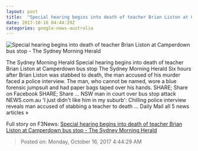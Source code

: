 ```yaml
---
layout: post
title:  "Special hearing begins into death of teacher Brian Liston at Camperdown bus stop - The Sydney Morning Herald"
date: 2017-10-16 04:44:29Z
categories: google-news-australia
---
```


![Special hearing begins into death of teacher Brian Liston at Camperdown bus stop - The Sydney Morning Herald](http://www.smh.com.au/content/dam/images/g/z/2/1/y/o/image.related.articleLeadwide.620x349.gz1qjm.png/1508139702914.jpg)

The Sydney Morning Herald Special hearing begins into death of teacher Brian Liston at Camperdown bus stop The Sydney Morning Herald Six hours after Brian Liston was stabbed to death, the man accused of his murder faced a police interview. The man, who cannot be named, wore a blue forensic jumpsuit and had paper bags taped over his hands. SHARE; Share on Facebook SHARE; Share ... NSW man in court over bus stop attack NEWS.com.au 'I just didn't like him in my suburb': Chilling police interview reveals man accused of stabbing a teacher to death ... Daily Mail all 5 news articles »


Full story on F3News: [Special hearing begins into death of teacher Brian Liston at Camperdown bus stop - The Sydney Morning Herald](http://www.f3nws.com/n/sk4yKF)

> Posted on: Monday, October 16, 2017 4:44:29 AM
